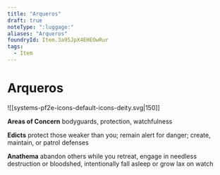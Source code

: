 ```yaml
---
title: "Arqueros"
draft: true
noteType: ":luggage:"
aliases: "Arqueros"
foundryId: Item.3a95JpX4EHEOwRur
tags:
  - Item
---
```


# Arqueros
![[systems-pf2e-icons-default-icons-deity.svg|150]]

**Areas of Concern** bodyguards, protection, watchfulness

**Edicts** protect those weaker than you; remain alert for danger; create, maintain, or patrol defenses

**Anathema** abandon others while you retreat, engage in needless destruction or bloodshed, intentionally fall asleep or grow lax on watch
